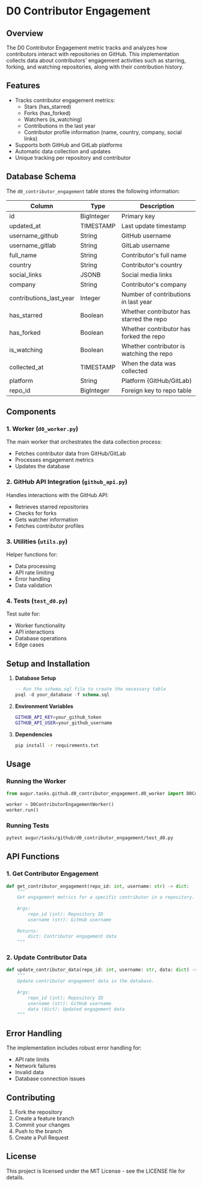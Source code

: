 # D0 Contributor Engagement

## Overview
The D0 Contributor Engagement metric tracks and analyzes how contributors interact with repositories on GitHub. This implementation collects data about contributors' engagement activities such as starring, forking, and watching repositories, along with their contribution history.

## Features
- Tracks contributor engagement metrics:
  - Stars (has_starred)
  - Forks (has_forked)
  - Watchers (is_watching)
  - Contributions in the last year
  - Contributor profile information (name, country, company, social links)
- Supports both GitHub and GitLab platforms
- Automatic data collection and updates
- Unique tracking per repository and contributor

## Database Schema
The `d0_contributor_engagement` table stores the following information:

| Column | Type | Description |
|--------|------|-------------|
| id | BigInteger | Primary key |
| updated_at | TIMESTAMP | Last update timestamp |
| username_github | String | GitHub username |
| username_gitlab | String | GitLab username |
| full_name | String | Contributor's full name |
| country | String | Contributor's country |
| social_links | JSONB | Social media links |
| company | String | Contributor's company |
| contributions_last_year | Integer | Number of contributions in last year |
| has_starred | Boolean | Whether contributor has starred the repo |
| has_forked | Boolean | Whether contributor has forked the repo |
| is_watching | Boolean | Whether contributor is watching the repo |
| collected_at | TIMESTAMP | When the data was collected |
| platform | String | Platform (GitHub/GitLab) |
| repo_id | BigInteger | Foreign key to repo table |

## Components

### 1. Worker (`d0_worker.py`)
The main worker that orchestrates the data collection process:
- Fetches contributor data from GitHub/GitLab
- Processes engagement metrics
- Updates the database

### 2. GitHub API Integration (`github_api.py`)
Handles interactions with the GitHub API:
- Retrieves starred repositories
- Checks for forks
- Gets watcher information
- Fetches contributor profiles

### 3. Utilities (`utils.py`)
Helper functions for:
- Data processing
- API rate limiting
- Error handling
- Data validation

### 4. Tests (`test_d0.py`)
Test suite for:
- Worker functionality
- API interactions
- Database operations
- Edge cases

## Setup and Installation

1. **Database Setup**
   ```sql
   -- Run the schema.sql file to create the necessary table
   psql -d your_database -f schema.sql
   ```

2. **Environment Variables**
   ```bash
   GITHUB_API_KEY=your_github_token
   GITHUB_API_USER=your_github_username
   ```

3. **Dependencies**
   ```bash
   pip install -r requirements.txt
   ```

## Usage

### Running the Worker
```python
from augur.tasks.github.d0_contributor_engagement.d0_worker import D0ContributorEngagementWorker

worker = D0ContributorEngagementWorker()
worker.run()
```

### Running Tests
```bash
pytest augur/tasks/github/d0_contributor_engagement/test_d0.py
```

## API Functions

### 1. Get Contributor Engagement
```python
def get_contributor_engagement(repo_id: int, username: str) -> dict:
    """
    Get engagement metrics for a specific contributor in a repository.
    
    Args:
        repo_id (int): Repository ID
        username (str): GitHub username
        
    Returns:
        dict: Contributor engagement data
    """
```

### 2. Update Contributor Data
```python
def update_contributor_data(repo_id: int, username: str, data: dict) -> None:
    """
    Update contributor engagement data in the database.
    
    Args:
        repo_id (int): Repository ID
        username (str): GitHub username
        data (dict): Updated engagement data
    """
```

## Error Handling
The implementation includes robust error handling for:
- API rate limits
- Network failures
- Invalid data
- Database connection issues

## Contributing
1. Fork the repository
2. Create a feature branch
3. Commit your changes
4. Push to the branch
5. Create a Pull Request

## License
This project is licensed under the MIT License - see the LICENSE file for details. 